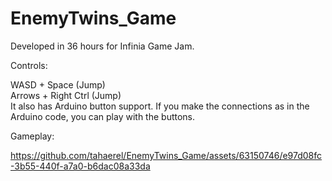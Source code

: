 # EnemyTwins_Game

Developed in 36 hours for Infinia Game Jam.

Controls:

WASD + Space (Jump) <br>
Arrows + Right Ctrl (Jump)<br>
It also has Arduino button support. If you make the connections as in the Arduino code, you can play with the buttons.

Gameplay:

https://github.com/tahaerel/EnemyTwins_Game/assets/63150746/e97d08fc-3b55-440f-a7a0-b6dac08a33da

